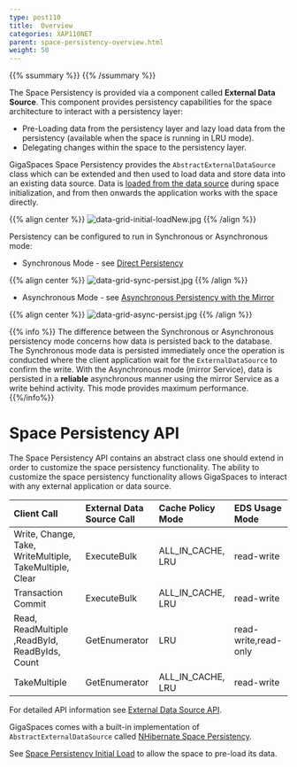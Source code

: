 ```yaml
---
type: post110
title:  Overview
categories: XAP110NET
parent: space-persistency-overview.html
weight: 50
---
```


{{% ssummary  %}}  {{% /ssummary %}}

The Space Persistency is provided via a component called **External Data Source**. This component provides persistency capabilities for the space architecture to interact with a persistency layer:

- Pre-Loading data from the persistency layer and lazy load data from the persistency (available when the space is running in LRU mode).
- Delegating changes within the space to the persistency layer.

GigaSpaces Space Persistency provides the `AbstractExternalDataSource` class which can be extended and then used to load data and store data into an existing data source. Data is [loaded from the data source](./space-persistency-initial-load.html) during space initialization, and from then onwards the application works with the space directly.

{{% align center %}}
![data-grid-initial-loadNew.jpg](/attachment_files/data-grid-initial-loadNew.jpg)
{{% /align %}}


Persistency can be configured to run in Synchronous or Asynchronous mode:

- Synchronous Mode - see [Direct Persistency](./direct-persistency.html)

{{% align center %}}
![data-grid-sync-persist.jpg](/attachment_files/data-grid-sync-persist.jpg)
{{% /align %}}

- Asynchronous Mode - see  [Asynchronous Persistency with the Mirror](./asynchronous-persistency-with-the-mirror.html)

{{% align center %}}
![data-grid-async-persist.jpg](/attachment_files/data-grid-async-persist.jpg)
{{% /align %}}

{{% info %}}
The difference between the Synchronous or Asynchronous persistency mode concerns how data is persisted back to the database. The Synchronous mode data is persisted immediately once the operation is conducted where the client application wait for the `ExternalDataSource` to confirm the write. With the Asynchronous mode (mirror Service), data is persisted in a **reliable** asynchronous manner using the mirror Service as a write behind activity. This mode provides maximum performance.
{{%/info%}}

# Space Persistency API

The Space Persistency API contains an abstract class one should extend in order to customize the space persistency functionality. The ability to customize the space persistency functionality allows GigaSpaces to interact with any external application or data source.


| Client Call | External Data Source Call| Cache Policy Mode|EDS Usage Mode|
|:------------|:-----------------------------------------------|:-----------------|:-------------|
|Write, Change, Take, WriteMultiple, TakeMultiple, Clear|ExecuteBulk |ALL_IN_CACHE, LRU|read-write|
|Transaction Commit|ExecuteBulk|ALL_IN_CACHE, LRU|read-write|
|Read, ReadMultiple ,ReadById, ReadByIds, Count|GetEnumerator|LRU|read-write,read-only|
|TakeMultiple|GetEnumerator|ALL_IN_CACHE, LRU|read-write|

For detailed API information see [External Data Source API](./hibernate-space-persistency.html).

GigaSpaces comes with a built-in implementation of `AbstractExternalDataSource` called [NHibernate Space Persistency](./hibernate-space-persistency.html).

See [Space Persistency Initial Load](./space-persistency-initial-load.html) to allow the space to pre-load its data.
